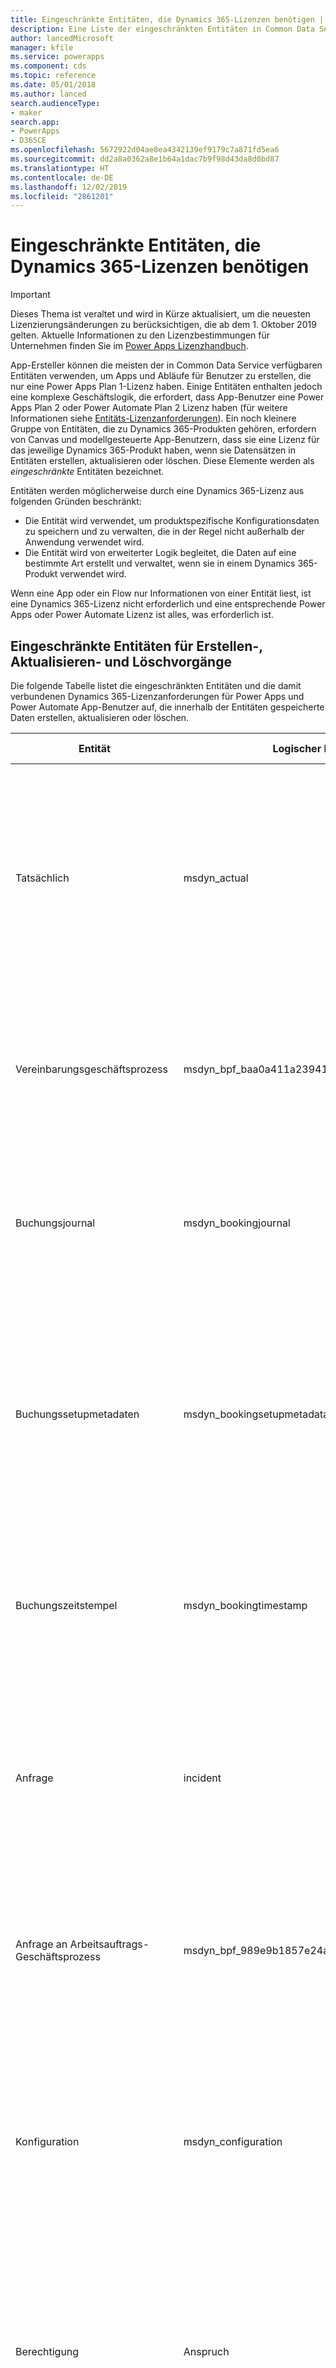 ```yaml
---
title: Eingeschränkte Entitäten, die Dynamics 365-Lizenzen benötigen | Microsoft Docs
description: Eine Liste der eingeschränkten Entitäten in Common Data Service, die Dynamics 365-Lizenzen benötigen.
author: lancedMicrosoft
manager: kfile
ms.service: powerapps
ms.component: cds
ms.topic: reference
ms.date: 05/01/2018
ms.author: lanced
search.audienceType:
- maker
search.app:
- PowerApps
- D365CE
ms.openlocfilehash: 5672922d04ae8ea4342139ef9179c7a871fd5ea6
ms.sourcegitcommit: dd2a8a0362a8e1b64a1dac7b9f98d43da8d0bd87
ms.translationtype: HT
ms.contentlocale: de-DE
ms.lasthandoff: 12/02/2019
ms.locfileid: "2861201"
---
```

# <a name="restricted-entities-requiring-dynamics-365-licenses"></a>Eingeschränkte Entitäten, die Dynamics 365-Lizenzen benötigen

> [!IMPORTANT]
> Dieses Thema ist veraltet und wird in Kürze aktualisiert, um die neuesten Lizenzierungsänderungen zu berücksichtigen, die ab dem 1. Oktober 2019 gelten. Aktuelle Informationen zu den Lizenzbestimmungen für Unternehmen finden Sie im [Power Apps Lizenzhandbuch](https://go.microsoft.com/fwlink/?linkid=2085130).

App-Ersteller können die meisten der in Common Data Service verfügbaren Entitäten verwenden, um Apps und Abläufe für Benutzer zu erstellen, die nur eine Power Apps Plan 1-Lizenz haben. Einige Entitäten enthalten jedoch eine komplexe Geschäftslogik, die erfordert, dass App-Benutzer eine Power Apps Plan 2 oder Power Automate Plan 2 Lizenz haben (für weitere Informationen siehe [Entitäts-Lizenzanforderungen](data-platform-entity-licenses.md)). Ein noch kleinere Gruppe von Entitäten, die zu Dynamics 365-Produkten gehören, erfordern von Canvas und modellgesteuerte App-Benutzern, dass sie eine Lizenz für das jeweilige Dynamics 365-Produkt haben, wenn sie Datensätzen in Entitäten erstellen, aktualisieren oder löschen. Diese Elemente werden als *eingeschränkte* Entitäten bezeichnet.

Entitäten werden möglicherweise durch eine Dynamics 365-Lizenz aus folgenden Gründen beschränkt:

* Die Entität wird verwendet, um produktspezifische Konfigurationsdaten zu speichern und zu verwalten, die in der Regel nicht außerhalb der Anwendung verwendet wird.
* Die Entität wird von erweiterter Logik begleitet, die Daten auf eine bestimmte Art erstellt und verwaltet, wenn sie in einem Dynamics 365-Produkt verwendet wird.

Wenn eine App oder ein Flow nur Informationen von einer Entität liest, ist eine Dynamics 365-Lizenz nicht erforderlich und eine entsprechende Power Apps oder Power Automate Lizenz ist alles, was erforderlich ist. 

## <a name="restricted-entities-for-create-update-and-delete-operations"></a>Eingeschränkte Entitäten für Erstellen-, Aktualisieren- und Löschvorgänge
Die folgende Tabelle listet die eingeschränkten Entitäten und die damit verbundenen Dynamics 365-Lizenzanforderungen für Power Apps und Power Automate App-Benutzer auf, die innerhalb der Entitäten gespeicherte Daten erstellen, aktualisieren oder löschen. 

|Entität  |Logischer Name  |Lizenz erforderlich  |
|---------|---------|---------|
Tatsächlich |msdyn_actual |Dynamics 365 for Field Service <br> **oder** Dynamics 365 for Project Service Automation<br>**oder** Dynamics 365 Customer Engagement Plan <br> **oder** Dynamics 365-Plan
Vereinbarungsgeschäftsprozess |msdyn_bpf_baa0a411a239410cb8bded8b5fdd88e3 |Dynamics 365 for Field Service<br>**oder** Dynamics 365 Customer Engagement Plan <br> **oder** Dynamics 365-Plan
Buchungsjournal | msdyn_bookingjournal|Dynamics 365 for Field Service<br>**oder** Dynamics 365 Customer Engagement Plan <br> **oder** Dynamics 365-Plan
Buchungssetupmetadaten | msdyn_bookingsetupmetadata|Dynamics 365 for Field Service <br> **oder** Dynamics 365 for Project Service Automation<br>**oder** Dynamics 365 Customer Engagement Plan <br> **oder** Dynamics 365-Plan
Buchungszeitstempel | msdyn_bookingtimestamp|Dynamics 365 for Field Service<br>**oder** Dynamics 365 Customer Engagement Plan <br> **oder** Dynamics 365-Plan
Anfrage | incident | Dynamics 365 for Customer Service, Enterprise Edition <br>**oder** Dynamics 365 Customer Engagement Plan <br> **oder** Dynamics 365-Plan
Anfrage an Arbeitsauftrags-Geschäftsprozess |msdyn_bpf_989e9b1857e24af18787d5143b67523b |Dynamics 365 for Field Service<br>**oder** Dynamics 365 Customer Engagement Plan <br> **oder** Dynamics 365-Plan
Konfiguration |msdyn_configuration |Dynamics 365 for Field Service <br> **oder** Dynamics 365 for Project Service Automation<br>**oder** Dynamics 365 Customer Engagement Plan <br> **oder** Dynamics 365-Plan
Berechtigung | Anspruch | Dynamics 365 for Customer Service, Enterprise Edition <br>**oder** Dynamics 365 Customer Engagement Plan <br> **oder** Dynamics 365-Plan
Vorkalkulationsposition|msdyn_estimateline|Dynamics 365 for Project Service Automation<br>**oder** Dynamics 365 Customer Engagement Plan <br> **oder** Dynamics 365-Plan
Schätzung|msdyn_estimate |Dynamics 365 for Project Service Automation<br>**oder** Dynamics 365 Customer Engagement Plan <br> **oder** Dynamics 365-Plan
Fakt|msdyn_fact |Dynamics 365 for Project Service Automation<br>**oder** Dynamics 365 Customer Engagement Plan <br> **oder** Dynamics 365-Plan
Field Service-Einstellung |Msdyn_fieldservicesetting |Dynamics 365 for Field Service<br>**oder** Dynamics 365 Customer Engagement Plan <br> **oder** Dynamics 365-Plan
Field Service-Systemauftrag |msdyn_fieldservicesystemjob |Dynamics 365 for Field Service<br>**oder** Dynamics 365 Customer Engagement Plan <br> **oder** Dynamics 365-Plan
Ziel | goal | Dynamics 365 for Sales Professional, <br>**oder** Dynamics 365 for Sales, Enterprise Edition, <br>**oder** Dynamics 365 Customer Engagement Plan <br> **oder** Dynamics 365-Plan
Bestandsjournal |msdyn_inventoryjournal |Dynamics 365 for Field Service<br>**oder** Dynamics 365 Customer Engagement Plan <br> **oder** Dynamics 365-Plan
Rechnungsprozess |msdyn_bpf_d8f9dc7f099f44db9d641dd81fbd470d |Dynamics 365 for Project Service Automation<br>**oder** Dynamics 365 Customer Engagement Plan <br> **oder** Dynamics 365-Plan
Kontaktverlauf | Kontaktverlauf | Dynamics 365 for Marketing <br> **oder** Dynamics 365 Customer Engagement Plan <br> **oder** Dynamics 365-Plan
Wissensartikel | knowledgearticle | Dynamics 365 for Customer Service, Enterprise Edition <br>**oder** Dynamics 365 Customer Engagement Plan <br> **oder** Dynamics 365-Plan
Organisationseinheit |msdyn_organizationalunit |Dynamics 365 for Field Service <br> **oder** Dynamics 365 for Project Service Automation<br>**oder** Dynamics 365 Customer Engagement Plan <br> **oder** Dynamics 365-Plan
Produktbestand |msdyn_productinventory |Dynamics 365 for Field Service<br>**oder** Dynamics 365 Customer Engagement Plan <br> **oder** Dynamics 365-Plan
Projektparameter|msdyn_projectparameter |Dynamics 365 for Project Service Automation<br>**oder** Dynamics 365 Customer Engagement Plan <br> **oder** Dynamics 365-Plan
Projektphasen| msdyn_bpf_665e73aa18c247d886bfc50499c73b82|Dynamics 365 for Project Service Automation<br>**oder** Dynamics 365 Customer Engagement Plan <br> **oder** Dynamics 365-Plan
Abhängigkeit der Projektaufgaben|msdyn_projecttaskdependency |Dynamics 365 for Project Service Automation<br>**oder** Dynamics 365 Customer Engagement Plan <br> **oder** Dynamics 365-Plan
Projektaufgabe|msdyn_projecttask |Dynamics 365 for Project Service Automation<br>**oder** Dynamics 365 Customer Engagement Plan <br> **oder** Dynamics 365-Plan
Projektteammitglied|msdyn_projecteam |Dynamics 365 for Project Service Automation<br>**oder** Dynamics 365 Customer Engagement Plan <br> **oder** Dynamics 365-Plan
Bestellungsgeschäftsprozess | msdyn_bpf_2c5fe86acc8b414b8322ae571000c799|Dynamics 365 for Field Service<br>**oder** Dynamics 365 Customer Engagement Plan <br> **oder** Dynamics 365-Plan
Ressourcenzuweisungsdetail (veraltet)|msdyn_resourceassignmentdetail |Dynamics 365 for Project Service Automation<br>**oder** Dynamics 365 Customer Engagement Plan <br> **oder** Dynamics 365-Plan
Ressourcenzuweisung|msdyn_resourceassignment |Dynamics 365 for Project Service Automation<br>**oder** Dynamics 365 Customer Engagement Plan <br> **oder** Dynamics 365-Plan
Ressourcenbeschränkung (veraltet) |msdyn_workorderresourcerestriction | Dynamics 365 for Field Service<br>**oder** Dynamics 365 Customer Engagement Plan <br> **oder** Dynamics 365-Plan
Routingregelsatz | routingrule | Dynamics 365 for Customer Service, Enterprise Edition <br>**oder** Dynamics 365 Customer Engagement Plan <br> **oder** Dynamics 365-Plan
Zeitplanübersichtseinstellung |msdyn_scheduleboardsetting |Dynamics 365 for Field Service <br> **oder** Dynamics 365 for Project Service Automation<br>**oder** Dynamics 365 Customer Engagement Plan <br> **oder** Dynamics 365-Plan
Planungsparameter |msdyn_schedulingparameter |Dynamics 365 for Field Service <br> **oder** Dynamics 365 for Project Service Automation<br>**oder** Dynamics 365 Customer Engagement Plan <br> **oder** Dynamics 365-Plan
SLA| sla | Dynamics 365 for Customer Service, Enterprise Edition <br>**oder** Dynamics 365 Customer Engagement Plan <br> **oder** Dynamics 365-Plan
Systembenutzerplanereinstellung |msdyn_systemuserschedulersetting|Dynamics 365 for Field Service <br> **oder** Dynamics 365 for Project Service Automation<br>**oder** Dynamics 365 Customer Engagement Plan <br> **oder** Dynamics 365-Plan
Transaktionsverbindung|msdyn_transactionconnection |Dynamics 365 for Project Service Automation<br>**oder** Dynamics 365 Customer Engagement Plan <br> **oder** Dynamics 365-Plan
Transaktionsursprung|msdyn_transactionorigin |Dynamics 365 for Project Service Automation<br>**oder** Dynamics 365 Customer Engagement Plan <br> **oder** Dynamics 365-Plan
Transaktionstyp|msdyn_transactiontype |Dynamics 365 for Project Service Automation<br>**oder** Dynamics 365 Customer Engagement Plan <br> **oder** Dynamics 365-Plan
Eindeutige Nummer|msdyn_uniquenumber |Dynamics 365 for Field Service<br>**oder** Dynamics 365 Customer Engagement Plan <br> **oder** Dynamics 365-Plan
Arbeitsauftrags-Geschäftsprozess |msdyn_bpf_d3d97bac8c294105840e99e37a9d1c39 |Dynamics 365 for Field Service<br>**oder** Dynamics 365 Customer Engagement Plan <br> **oder** Dynamics 365-Plan
Warteschlange für Arbeitsauftrags-Detailgenerierung (Veraltet)|msdyn_workorderdetailsgenerationqueue |Dynamics 365 for Field Service<br>**oder** Dynamics 365 Customer Engagement Plan <br> **oder** Dynamics 365-Plan

## <a name="licensing"></a>Lizenzierung
Weitere Informationen zu Power Apps und Dynamics 365 Lizenzen finden Sie auf der Seite [Lizenzübersicht](../../administrator/pricing-billing-skus.md).

